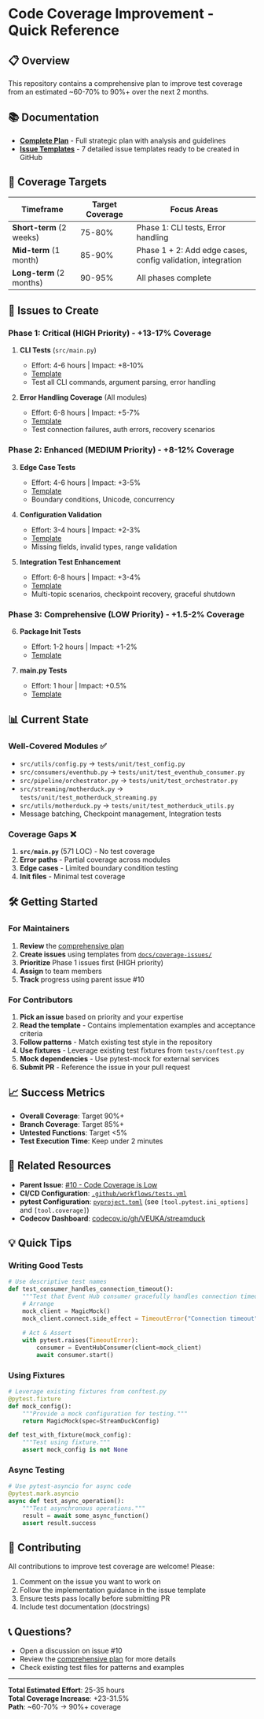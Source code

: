 # Code Coverage Improvement - Quick Reference

## 📋 Overview

This repository contains a comprehensive plan to improve test coverage from an estimated ~60-70% to 90%+ over the next 2 months.

## 📚 Documentation

- **[Complete Plan](./docs/coverage-improvement-plan.md)** - Full strategic plan with analysis and guidelines
- **[Issue Templates](./docs/coverage-issues/)** - 7 detailed issue templates ready to be created in GitHub

## 🎯 Coverage Targets

| Timeframe | Target Coverage | Focus Areas |
|-----------|----------------|-------------|
| **Short-term** (2 weeks) | 75-80% | Phase 1: CLI tests, Error handling |
| **Mid-term** (1 month) | 85-90% | Phase 1 + 2: Add edge cases, config validation, integration |
| **Long-term** (2 months) | 90-95% | All phases complete |

## 🚀 Issues to Create

### Phase 1: Critical (HIGH Priority) - +13-17% Coverage

1. **CLI Tests** (`src/main.py`)
   - Effort: 4-6 hours | Impact: +8-10%
   - [Template](./docs/coverage-issues/issue-01-cli-tests.md)
   - Test all CLI commands, argument parsing, error handling

2. **Error Handling Coverage** (All modules)
   - Effort: 6-8 hours | Impact: +5-7%
   - [Template](./docs/coverage-issues/issue-02-error-handling.md)
   - Test connection failures, auth errors, recovery scenarios

### Phase 2: Enhanced (MEDIUM Priority) - +8-12% Coverage

3. **Edge Case Tests**
   - Effort: 4-6 hours | Impact: +3-5%
   - [Template](./docs/coverage-issues/issue-03-edge-cases.md)
   - Boundary conditions, Unicode, concurrency

4. **Configuration Validation**
   - Effort: 3-4 hours | Impact: +2-3%
   - [Template](./docs/coverage-issues/issue-04-config-validation.md)
   - Missing fields, invalid types, range validation

5. **Integration Test Enhancement**
   - Effort: 6-8 hours | Impact: +3-4%
   - [Template](./docs/coverage-issues/issue-05-integration-tests.md)
   - Multi-topic scenarios, checkpoint recovery, graceful shutdown

### Phase 3: Comprehensive (LOW Priority) - +1.5-2% Coverage

6. **Package Init Tests**
   - Effort: 1-2 hours | Impact: +1-2%
   - [Template](./docs/coverage-issues/issue-06-init-tests.md)

7. **__main__.py Tests**
   - Effort: 1 hour | Impact: +0.5%
   - [Template](./docs/coverage-issues/issue-07-main-tests.md)

## 📊 Current State

### Well-Covered Modules ✅
- `src/utils/config.py` → `tests/unit/test_config.py`
- `src/consumers/eventhub.py` → `tests/unit/test_eventhub_consumer.py`
- `src/pipeline/orchestrator.py` → `tests/unit/test_orchestrator.py`
- `src/streaming/motherduck.py` → `tests/unit/test_motherduck_streaming.py`
- `src/utils/motherduck.py` → `tests/unit/test_motherduck_utils.py`
- Message batching, Checkpoint management, Integration tests

### Coverage Gaps ❌
1. **`src/main.py`** (571 LOC) - No test coverage
2. **Error paths** - Partial coverage across modules
3. **Edge cases** - Limited boundary condition testing
4. **Init files** - Minimal test coverage

## 🛠️ Getting Started

### For Maintainers

1. **Review** the [comprehensive plan](./docs/coverage-improvement-plan.md)
2. **Create issues** using templates from [`docs/coverage-issues/`](./docs/coverage-issues/)
3. **Prioritize** Phase 1 issues first (HIGH priority)
4. **Assign** to team members
5. **Track** progress using parent issue #10

### For Contributors

1. **Pick an issue** based on priority and your expertise
2. **Read the template** - Contains implementation examples and acceptance criteria
3. **Follow patterns** - Match existing test style in the repository
4. **Use fixtures** - Leverage existing test fixtures from `tests/conftest.py`
5. **Mock dependencies** - Use pytest-mock for external services
6. **Submit PR** - Reference the issue in your pull request

## 📈 Success Metrics

- **Overall Coverage**: Target 90%+
- **Branch Coverage**: Target 85%+
- **Untested Functions**: Target <5%
- **Test Execution Time**: Keep under 2 minutes

## 🔗 Related Resources

- **Parent Issue**: [#10 - Code Coverage is Low](https://github.com/VEUKA/streamduck/issues/10)
- **CI/CD Configuration**: [`.github/workflows/tests.yml`](./.github/workflows/tests.yml)
- **pytest Configuration**: [`pyproject.toml`](./pyproject.toml) (see `[tool.pytest.ini_options]` and `[tool.coverage]`)
- **Codecov Dashboard**: [codecov.io/gh/VEUKA/streamduck](https://codecov.io/gh/VEUKA/streamduck)

## 💡 Quick Tips

### Writing Good Tests
```python
# Use descriptive test names
def test_consumer_handles_connection_timeout():
    """Test that Event Hub consumer gracefully handles connection timeouts."""
    # Arrange
    mock_client = MagicMock()
    mock_client.connect.side_effect = TimeoutError("Connection timeout")
    
    # Act & Assert
    with pytest.raises(TimeoutError):
        consumer = EventHubConsumer(client=mock_client)
        await consumer.start()
```

### Using Fixtures
```python
# Leverage existing fixtures from conftest.py
@pytest.fixture
def mock_config():
    """Provide a mock configuration for testing."""
    return MagicMock(spec=StreamDuckConfig)

def test_with_fixture(mock_config):
    """Test using fixture."""
    assert mock_config is not None
```

### Async Testing
```python
# Use pytest-asyncio for async code
@pytest.mark.asyncio
async def test_async_operation():
    """Test asynchronous operations."""
    result = await some_async_function()
    assert result.success
```

## 🤝 Contributing

All contributions to improve test coverage are welcome! Please:
1. Comment on the issue you want to work on
2. Follow the implementation guidance in the issue template
3. Ensure tests pass locally before submitting PR
4. Include test documentation (docstrings)

## 📞 Questions?

- Open a discussion on issue #10
- Review the [comprehensive plan](./docs/coverage-improvement-plan.md) for more details
- Check existing test files for patterns and examples

---

**Total Estimated Effort**: 25-35 hours  
**Total Coverage Increase**: +23-31.5%  
**Path**: ~60-70% → 90%+ coverage
